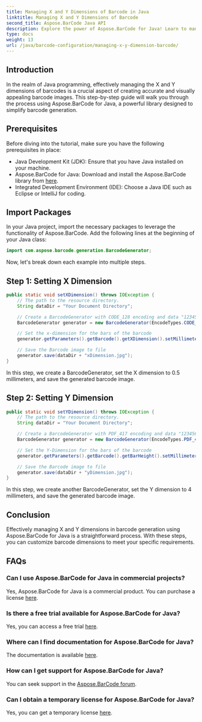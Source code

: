 ```yaml
---
title: Managing X and Y Dimensions of Barcode in Java
linktitle: Managing X and Y Dimensions of Barcode
second_title: Aspose.BarCode Java API
description: Explore the power of Aspose.BarCode for Java! Learn to manage X and Y dimensions effortlessly with our step-by-step guide. Boost accuracy and visual appeal.
type: docs
weight: 13
url: /java/barcode-configuration/managing-x-y-dimension-barcode/
---
```


## Introduction

In the realm of Java programming, effectively managing the X and Y dimensions of barcodes is a crucial aspect of creating accurate and visually appealing barcode images. This step-by-step guide will walk you through the process using Aspose.BarCode for Java, a powerful library designed to simplify barcode generation.

## Prerequisites

Before diving into the tutorial, make sure you have the following prerequisites in place:

- Java Development Kit (JDK): Ensure that you have Java installed on your machine.
- Aspose.BarCode for Java: Download and install the Aspose.BarCode library from [here](https://releases.aspose.com/barcode/java/).
- Integrated Development Environment (IDE): Choose a Java IDE such as Eclipse or IntelliJ for coding.

## Import Packages

In your Java project, import the necessary packages to leverage the functionality of Aspose.BarCode. Add the following lines at the beginning of your Java class:

```java
import com.aspose.barcode.generation.BarcodeGenerator;
```

Now, let's break down each example into multiple steps.

## Step 1: Setting X Dimension

```java
public static void setXDimension() throws IOException {
    // The path to the resource directory.
    String dataDir = "Your Document Directory";

    // Create a BarcodeGenerator with CODE_128 encoding and data "12345678"
    BarcodeGenerator generator = new BarcodeGenerator(EncodeTypes.CODE_128, "12345678");

    // Set the x-dimension for the bars of the barcode
    generator.getParameters().getBarcode().getXDimension().setMillimeters(0.5f);

    // Save the Barcode image to file
    generator.save(dataDir + "xDimension.jpg");
}
```

In this step, we create a BarcodeGenerator, set the X dimension to 0.5 millimeters, and save the generated barcode image.

## Step 2: Setting Y Dimension

```java
public static void setYDimension() throws IOException {
    // The path to the resource directory.
    String dataDir = "Your Document Directory";

    // Create a BarcodeGenerator with PDF_417 encoding and data "12345678"
    BarcodeGenerator generator = new BarcodeGenerator(EncodeTypes.PDF_417, "12345678");

    // Set the Y-Dimension for the bars of the barcode
    generator.getParameters().getBarcode().getBarHeight().setMillimeters(4);

    // Save the Barcode image to file
    generator.save(dataDir + "yDimension.jpg");
}
```

In this step, we create another BarcodeGenerator, set the Y dimension to 4 millimeters, and save the generated barcode image.

## Conclusion

Effectively managing X and Y dimensions in barcode generation using Aspose.BarCode for Java is a straightforward process. With these steps, you can customize barcode dimensions to meet your specific requirements.

## FAQs

### Can I use Aspose.BarCode for Java in commercial projects?
Yes, Aspose.BarCode for Java is a commercial product. You can purchase a license [here](https://purchase.aspose.com/buy).

### Is there a free trial available for Aspose.BarCode for Java?
Yes, you can access a free trial [here](https://releases.aspose.com/).

### Where can I find documentation for Aspose.BarCode for Java?
The documentation is available [here](https://reference.aspose.com/barcode/java/).

### How can I get support for Aspose.BarCode for Java?
You can seek support in the [Aspose.BarCode forum](https://forum.aspose.com/c/barcode/13).

### Can I obtain a temporary license for Aspose.BarCode for Java?
Yes, you can get a temporary license [here](https://purchase.aspose.com/temporary-license/).

